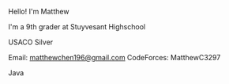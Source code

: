 Hello! I'm Matthew

I'm a 9th grader at Stuyvesant Highschool


USACO Silver


Email: matthewchen196@gmail.com
CodeForces: MatthewC3297

Java
